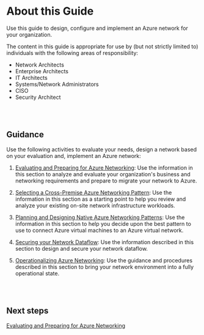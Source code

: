 # About this Guide

Use this guide to design, configure and implement an Azure network for your organization. 

The content in this guide is appropriate for use by (but not strictly limited to) individuals with the following areas of responsibility:

- Network Architects
- Enterprise Architects 
- IT Architects 
- Systems/Network Administrators
- CISO
- Security Architect
<br />
<br />

## Guidance
Use the following activities to evaluate your needs, design a network based on your evaluation and, implement an Azure network:

1. [Evaluating and Preparing for Azure Networking](https://github.com/nmcgregor/Azure-Networking/blob/master/1.0-Evaluating-and-Preparing-for-Azure-Networking.md):  Use the information in this section to analyze and evaluate your organization's business and networking requirements and prepare to migrate your network to Azure. 

2. [Selecting a Cross-Premise Azure Networking Pattern](https://github.com/nmcgregor/Azure-Networking/blob/master/2.0%20-Selecting-a-Cross-Premises-Azure-Networking-Pattern.md):  Use the information in this section as a starting point to help you review and analyze your existing on-site network infrastructure workloads. 

3. [Planning and Designing Native Azure Networking Patterns](https://github.com/nmcgregor/Azure-Networking/blob/master/3.0-Planning-and-Designing-Native-Azure-Networking-Patterns.md):  Use the information in this section to help you decide upon the best pattern to use to connect Azure virtual machines to an Azure virtual network. 
	
4. [Securing your Network Dataflow](https://github.com/nmcgregor/Azure-Networking/blob/master/4.0-Securing-your-Network-Dataflow.md):  Use the information described in this section to design and secure your network dataflow.

5. [Operationalizing Azure Networking](https://github.com/nmcgregor/Azure-Networking/blob/master/5.0-Operationalizing-Azure-Networking.md):  Use the guidance and procedures described in this section to bring your network environment into a fully operational state. 

<br />
<br />

## Next steps
[Evaluating and Preparing for Azure Networking](https://github.com/nmcgregor/Azure-Networking/blob/master/1.0-Evaluating-and-Preparing-for-Azure-Networking.md)

